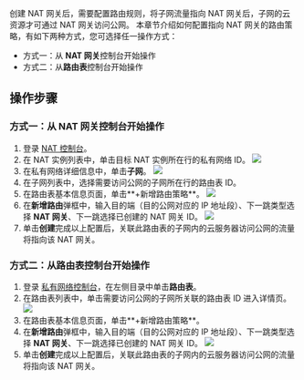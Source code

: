 创建 NAT 网关后，需要配置路由规则，将子网流量指向 NAT 网关后，子网的云资源才可通过 NAT 网关访问公网。
本章节介绍如何配置指向 NAT 网关的路由策略，有如下两种方式，您可选择任一操作方式：
- 方式一：从 **NAT 网关**控制台开始操作
- 方式二：从**路由表**控制台开始操作

## 操作步骤

### 方式一：从 NAT 网关控制台开始操作
1. 登录 [NAT 控制台](https://console.cloud.tencent.com/vpc/nat?rid=1)。
2. 在 NAT 实例列表中，单击目标 NAT 实例所在行的私有网络 ID。
   ![](https://qcloudimg.tencent-cloud.cn/raw/a14fb15efb8f54104eabdb8c88918ae8.png)
3. 在私有网络详细信息中，单击**子网**。
   ![](https://qcloudimg.tencent-cloud.cn/raw/f80001ed29b7c8290fa67b70a434fbc9.png)
4. 在子网列表中，选择需要访问公网的子网所在行的路由表 ID。
5. 在路由表基本信息页面，单击**+新增路由策略**。
    ![](https://qcloudimg.tencent-cloud.cn/raw/ed02207b047f3164b950f73370ab9931.png)
6. 在**新增路由**弹框中，输入目的端（目的公网对应的 IP 地址段）、下一跳类型选择 **NAT 网关**、下一跳选择已创建的 NAT 网关 ID。
    ![](https://qcloudimg.tencent-cloud.cn/raw/df0ab60fa2824d4a8d61a7fe02585339.png)
7. 单击**创建**完成以上配置后，关联此路由表的子网内的云服务器访问公网的流量将指向该 NAT 网关。
   
 

### 方式二：从路由表控制台开始操作
1. 登录 [私有网络控制台](https://console.cloud.tencent.com/vpc/nat?rid=1)，在左侧目录中单击**路由表**。
2. 在路由表列表中，单击需要访问公网的子网所关联的路由表 ID 进入详情页。
![](https://main.qcloudimg.com/raw/d9149a32b451867c5ccd4c171f58d963.png)
3. 在路由表基本信息页面，单击**+新增路由策略**。
4. 在**新增路由**弹框中，输入目的端（目的公网对应的 IP 地址段）、下一跳类型选择 **NAT 网关**、下一跳选择已创建的 NAT 网关 ID。
  ![](https://qcloudimg.tencent-cloud.cn/raw/63add142cdb650a1de47395439715af3.png)
5. 单击**创建**完成以上配置后，关联此路由表的子网内的云服务器访问公网的流量将指向该 NAT 网关。
